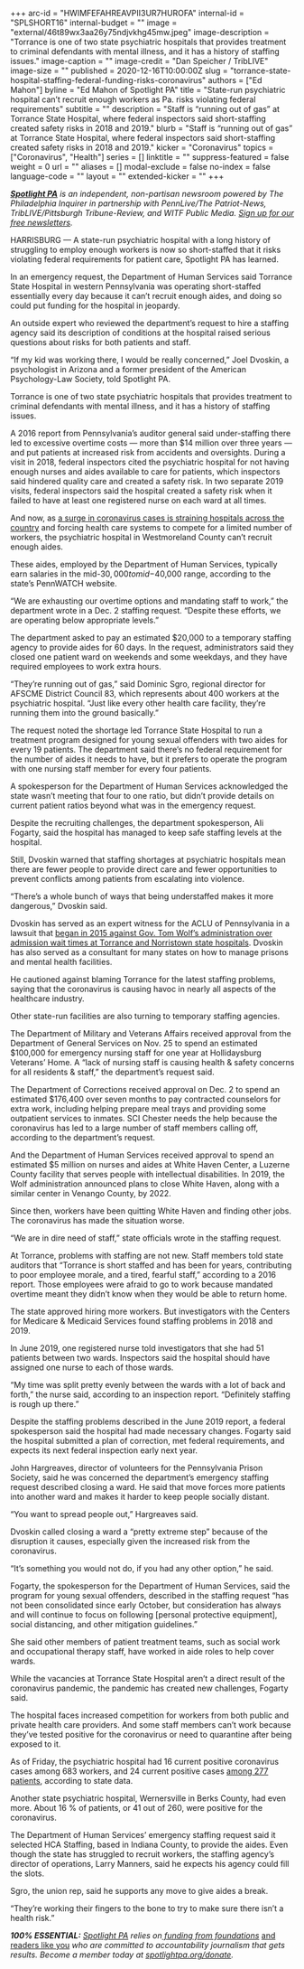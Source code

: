 +++
arc-id = "HWIMFEFAHREAVPII3UR7HUROFA"
internal-id = "SPLSHORT16"
internal-budget = ""
image = "external/46t89wx3aa26y75ndjvkhg45mw.jpeg"
image-description = "Torrance is one of two state psychiatric hospitals that provides treatment to criminal defendants with mental illness, and it has a history of staffing issues."
image-caption = ""
image-credit = "Dan Speicher / TribLIVE"
image-size = ""
published = 2020-12-16T10:00:00Z
slug = "torrance-state-hospital-staffing-federal-funding-risks-coronavirus"
authors = ["Ed Mahon"]
byline = "Ed Mahon of Spotlight PA"
title = "State-run psychiatric hospital can’t recruit enough workers as Pa. risks violating federal requirements"
subtitle = ""
description = "Staff is “running out of gas” at Torrance State Hospital, where federal inspectors said short-staffing created safety risks in 2018 and 2019."
blurb = "Staff is “running out of gas” at Torrance State Hospital, where federal inspectors said short-staffing created safety risks in 2018 and 2019."
kicker = "Coronavirus"
topics = ["Coronavirus", "Health"]
series = []
linktitle = ""
suppress-featured = false
weight = 0
url = ""
aliases = []
modal-exclude = false
no-index = false
language-code = ""
layout = ""
extended-kicker = ""
+++

<a href="https://www.spotlightpa.org/"><i><b>Spotlight PA</b></i></a><i> is an independent, non-partisan newsroom powered by The Philadelphia Inquirer in partnership with PennLive/The Patriot-News, TribLIVE/Pittsburgh Tribune-Review, and WITF Public Media. </i><a href="https://www.spotlightpa.org/newsletters"><i>Sign up for our free newsletters</i></a><i>.</i>

HARRISBURG — A state-run psychiatric hospital with a long history of struggling to employ enough workers is now so short-staffed that it risks violating federal requirements for patient care, Spotlight PA has learned.

In an emergency request, the Department of Human Services said Torrance State Hospital in western Pennsylvania was operating short-staffed essentially every day because it can’t recruit enough aides, and doing so could put funding for the hospital in jeopardy.

An outside expert who reviewed the department’s request to hire a staffing agency said its description of conditions at the hospital raised serious questions about risks for both patients and staff.

“If my kid was working there, I would be really concerned,” Joel Dvoskin, a psychologist in Arizona and a former president of the American Psychology-Law Society, told Spotlight PA.

Torrance is one of two state psychiatric hospitals that provides treatment to criminal defendants with mental illness, and it has a history of staffing issues.

A 2016 report from Pennsylvania’s auditor general said under-staffing there led to excessive overtime costs — more than $14 million over three years — and put patients at increased risk from accidents and oversights. During a visit in 2018, federal inspectors cited the psychiatric hospital for not having enough nurses and aides available to care for patients, which inspectors said hindered quality care and created a safety risk. In two separate 2019 visits, federal inspectors said the hospital created a safety risk when it failed to have at least one registered nurse on each ward at all times.

<script src="https://www.spotlightpa.org/embed.js" async></script><div data-spl-embed-version="1" data-spl-src="https://www.spotlightpa.org/embeds/donate/?teaser_text=Spotlight%20PA%20provides%20essential%2C%20public-service%20journalism%20thanks%20to%20readers%20like%20you.%20%3Cb%3EBecome%20a%20member%20today%20with%20a%20gift%20of%20%2415%2Fmonth%20or%20more%20and%20receive%20our%20exclusive%20Pennsylvania%20tote%20bag.%3C%2Fb%3E&cta_text=YES%2C%20COUNT%20ME%20IN&eyebrow_text=BECOME%20A%20MEMBER"></div>

And now, as <a href="https://www.spotlightpa.org/news/2020/12/pennsylvania-hospitals-coronavirus-staffing-shortages/">a surge in coronavirus cases is straining hospitals across the country</a> and forcing health care systems to compete for a limited number of workers, the psychiatric hospital in Westmoreland County can’t recruit enough aides.

These aides, employed by the Department of Human Services, typically earn salaries in the mid-$30,000 to mid-$40,000 range, according to the state’s PennWATCH website.

“We are exhausting our overtime options and mandating staff to work,” the department wrote in a Dec. 2 staffing request. “Despite these efforts, we are operating below appropriate levels.”

The department asked to pay an estimated $20,000 to a temporary staffing agency to provide aides for 60 days. In the request, administrators said they closed one patient ward on weekends and some weekdays, and they have required employees to work extra hours.

“They’re running out of gas,” said Dominic Sgro, regional director for AFSCME District Council 83, which represents about 400 workers at the psychiatric hospital. “Just like every other health care facility, they’re running them into the ground basically.”

The request noted the shortage led Torrance State Hospital to run a treatment program designed for young sexual offenders with two aides for every 19 patients. The department said there’s no federal requirement for the number of aides it needs to have, but it prefers to operate the program with one nursing staff member for every four patients.

A spokesperson for the Department of Human Services acknowledged the state wasn’t meeting that four to one ratio, but didn’t provide details on current patient ratios beyond what was in the emergency request.

Despite the recruiting challenges, the department spokesperson, Ali Fogarty, said the hospital has managed to keep safe staffing levels at the hospital.

Still, Dvoskin warned that staffing shortages at psychiatric hospitals mean there are fewer people to provide direct care and fewer opportunities to prevent conflicts among patients from escalating into violence.

“There’s a whole bunch of ways that being understaffed makes it more dangerous,” Dvoskin said.

Dvoskin has served as an expert witness for the ACLU of Pennsylvania in a lawsuit that <a href="https://www.scribd.com/document/286501320/ACLU-Lawsuit-Wait-times?ad_group=126006X1587341Xdd74b0d20b0f43bda9921ebb52d430a6&campaign=SkimbitLtd&keyword=660149026&medium=affiliate&source=hp_affiliate">began in 2015 against Gov. Tom Wolf’s administration over admission wait times at Torrance and Norristown state hospitals</a>. Dvoskin has also served as a consultant for many states on how to manage prisons and mental health facilities.

He cautioned against blaming Torrance for the latest staffing problems, saying that the coronavirus is causing havoc in nearly all aspects of the healthcare industry.

Other state-run facilities are also turning to temporary staffing agencies.

The Department of Military and Veterans Affairs received approval from the Department of General Services on Nov. 25 to spend an estimated $100,000 for emergency nursing staff for one year at Hollidaysburg Veterans’ Home. A “lack of nursing staff is causing health &amp; safety concerns for all residents &amp; staff,” the department’s request said.

The Department of Corrections received approval on Dec. 2 to spend an estimated $176,400 over seven months to pay contracted counselors for extra work, including helping prepare meal trays and providing some outpatient services to inmates. SCI Chester needs the help because the coronavirus has led to a large number of staff members calling off, according to the department’s request.

And the Department of Human Services received approval to spend an estimated $5 million on nurses and aides at White Haven Center, a Luzerne County facility that serves people with intellectual disabilities. In 2019, the Wolf administration announced plans to close White Haven, along with a similar center in Venango County, by 2022.

Since then, workers have been quitting White Haven and finding other jobs. The coronavirus has made the situation worse.

“We are in dire need of staff,” state officials wrote in the staffing request.

At Torrance, problems with staffing are not new. Staff members told state auditors that “Torrance is short staffed and has been for years, contributing to poor employee morale, and a tired, fearful staff,” according to a 2016 report. Those employees were afraid to go to work because mandated overtime meant they didn’t know when they would be able to return home.

The state approved hiring more workers. But investigators with the Centers for Medicare &amp; Medicaid Services found staffing problems in 2018 and 2019.

In June 2019, one registered nurse told investigators that she had 51 patients between two wards. Inspectors said the hospital should have assigned one nurse to each of those wards.

“My time was split pretty evenly between the wards with a lot of back and forth,” the nurse said, according to an inspection report. “Definitely staffing is rough up there.”

Despite the staffing problems described in the June 2019 report, a federal spokesperson said the hospital had made necessary changes. Fogarty said the hospital submitted a plan of correction, met federal requirements, and expects its next federal inspection early next year.

John Hargreaves, director of volunteers for the Pennsylvania Prison Society, said he was concerned the department’s emergency staffing request described closing a ward. He said that move forces more patients into another ward and makes it harder to keep people socially distant.

“You want to spread people out,” Hargreaves said.

Dvoskin called closing a ward a “pretty extreme step” because of the disruption it causes, especially given the increased risk from the coronavirus.

“It’s something you would not do, if you had any other option,” he said.

Fogarty, the spokesperson for the Department of Human Services, said the program for young sexual offenders, described in the staffing request “has not been consolidated since early October, but consideration has always and will continue to focus on following [personal protective equipment], social distancing, and other mitigation guidelines.”

She said other members of patient treatment teams, such as social work and occupational therapy staff, have worked in aide roles to help cover wards.

<script src="https://www.spotlightpa.org/embed.js" async></script><div data-spl-embed-version="1" data-spl-src="https://www.spotlightpa.org/embeds/newsletter/"></div>

While the vacancies at Torrance State Hospital aren’t a direct result of the coronavirus pandemic, the pandemic has created new challenges, Fogarty said.

The hospital faces increased competition for workers from both public and private health care providers. And some staff members can’t work because they’ve tested positive for the coronavirus or need to quarantine after being exposed to it.

As of Friday, the psychiatric hospital had 16 current positive coronavirus cases among 683 workers, and 24 current positive cases <a href="https://www.dhs.pa.gov/providers/Providers/Pages/Coronavirus-State-Facility-Data.aspx">among 277 patients</a>, according to state data.

Another state psychiatric hospital, Wernersville in Berks County, had even more. About 16 % of patients, or 41 out of 260, were positive for the coronavirus.

The Department of Human Services’ emergency staffing request said it selected HCA Staffing, based in Indiana County, to provide the aides. Even though the state has struggled to recruit workers, the staffing agency’s director of operations, Larry Manners, said he expects his agency could fill the slots.

Sgro, the union rep, said he supports any move to give aides a break.

“They’re working their fingers to the bone to try to make sure there isn’t a health risk.”

<i><b>100% ESSENTIAL:</b></i><i> </i><a href="https://www.spotlightpa.org/"><i>Spotlight PA</i></a><i> relies on</i><a href="https://www.spotlightpa.org/support"><i> funding from foundations</i></a><i> </i><a href="https://www.spotlightpa.org/support">and readers like you</a><i> who are committed to accountability journalism that gets results. Become a member today at </i><a href="/donate?campaign=701Dn000000YgovIAC"><i>spotlightpa.org/donate</i></a><i>.</i>

<script src="https://www.spotlightpa.org/embed.js" async></script><div data-spl-embed-version="1" data-spl-src="https://www.spotlightpa.org/embeds/tips/?tip_text=Spotlight%20PA%20wants%20to%20hear%20about%20your%20experiences%20with%20%3Cb%3EPennsylvania%E2%80%99s%20state-run%20hospitals%2C%20whether%20as%20a%20patient%2C%20a%20family%20member%2C%20or%20an%20employee.%3C%2Fb%3E%20We%20take%20your%20privacy%20seriously%20and%20will%20treat%20your%20information%20with%20the%20sensitivity%20it%20deserves."></div>
